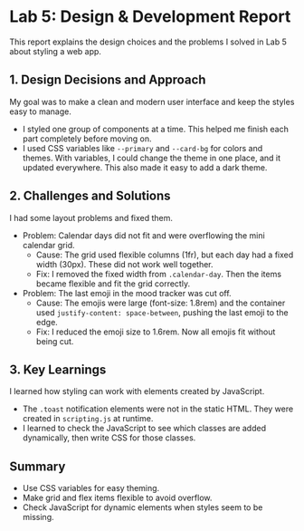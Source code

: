 # Lab 5: Design & Development Report

This report explains the design choices and the problems I solved in Lab 5 about styling a web app.

## 1. Design Decisions and Approach

My goal was to make a clean and modern user interface and keep the styles easy to manage.

- I styled one group of components at a time. This helped me finish each part completely before moving on.
- I used CSS variables like `--primary` and `--card-bg` for colors and themes. With variables, I could change the theme in one place, and it updated everywhere. This also made it easy to add a dark theme.

## 2. Challenges and Solutions

I had some layout problems and fixed them.

- Problem: Calendar days did not fit and were overflowing the mini calendar grid.
    - Cause: The grid used flexible columns (1fr), but each day had a fixed width (30px). These did not work well together.
    - Fix: I removed the fixed width from `.calendar-day`. Then the items became flexible and fit the grid correctly.
- Problem: The last emoji in the mood tracker was cut off.
    - Cause: The emojis were large (font-size: 1.8rem) and the container used `justify-content: space-between`, pushing the last emoji to the edge.
    - Fix: I reduced the emoji size to 1.6rem. Now all emojis fit without being cut.

## 3. Key Learnings

I learned how styling can work with elements created by JavaScript.

- The `.toast` notification elements were not in the static HTML. They were created in `scripting.js` at runtime.
- I learned to check the JavaScript to see which classes are added dynamically, then write CSS for those classes.

## Summary

- Use CSS variables for easy theming.
- Make grid and flex items flexible to avoid overflow.
- Check JavaScript for dynamic elements when styles seem to be missing.